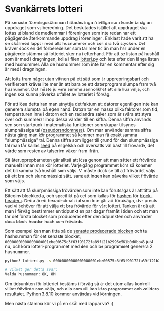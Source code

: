 # Svankärrets lotteri

På senaste föreningsstämman hittades inga frivilliga som kunde ta sig an uppdraget som valberedning. Det beslutades istället att uppdraget ska lottas ut bland de medlemmar i föreningen som inte redan har ett pågågende återkommande uppdrag i föreningen. Enklast hade varit att ha en skål med lappar med alla husnummer och sen dra två stycken. Det kräver dock en del förberedelser som tar mer tid än man har under en pågående stämma så lotteriet sker nu i efterhand. För att se listan på hushåll som är med i dragningen, kolla i filen [lotteri.py](https://github.com/dahlo/svankarret_lotteri/blob/main/lotteri.py) och leta efter den långa listan med husnummer. Alla de husnummer som inte har en kommentar efter sig är med i dragningen.

Att lotta fram något utan vittnen på ett sätt som är upprepningsbart och verifierbart kräver lite mer än att bara be ett datorprogram slumpa fram två husnummer. Det måste ju vara samma sannolikhet att alla hus väljs, och ingen ska kunna påverka utfallet av lotteriet i förväg.

För att lösa detta kan man utnyttja det faktum att datorer egentligen inte kan generera slumptal på egen hand. Datorn tar en massa olika faktorer som tid, temperaturen inne i datorn och en rad andra saker som är svåra att styra över och summerar ihop dessa värden till en siffra. Denna siffra används sen som startpunk i matematiska funktioner som skapar tillsynes slumpmässiga tal ([pseudorandomness](https://en.wikipedia.org/wiki/Pseudorandomness)). Om man använder samma siffra nästa gång man kör programmet så kommer man få exakt samma "slumpmässiga" tal. Denna siffra som ligger till grund för den slumpmässiga tal man får kallas [seed](https://en.wikipedia.org/wiki/Random_seed) på engelska och översätts väl bäst till frövärde, det värde som resten av talserien växer fram ifrån.

Så återupprepbarheten går alltså att lösa genom att man sätter ett frövärde manuellt innan man kör lotteriet. Varje gång programmet körs så kommer det bli samma två hushåll som väljs. Vi måste dock se till att frövärdet väljs på ett bra och slumpmässigt sätt, samt att ingen kan påverka vilket frövärde som väljs.

Ett sätt att få slumpmässiga frövärden som inte kan förutsägas är att titta på Bitcoins blockkedja, och specifikt på det som kallas för [hashen](https://sv.wikipedia.org/wiki/Hashfunktion) för [block-headern](https://learnmeabitcoin.com/technical/block-header). Detta är ett hexadecimalt tal som inte går att förutsäga, dvs precis vad vi behöver för att välja ett bra frövärde för vårt lotteri. Tanken är då att man i förväg bestämmer en tidpunkt en par dagar framåt i tiden och att man tar det första blocket som produceras efter den tidpunkten och använder dess block-header-hash som frövärde.

Som exempel kan man titta på de [senaste producerade blocken](https://blockexplorer.one/bitcoin/mainnet) och ta hashsumman för det senaste blocket, `00000000000000000001ebe00575c3f63f90172fa89f121b2996e561b0d0bb46` just nu, och köra lotteri-programmet med den och be programmet generera 2 husnummer.

```bash
python3 lotteri.py -s 00000000000000000001ebe00575c3f63f90172fa89f121b2996e561b0d0bb46 -n 2

# vilket ger detta svar:
Valda husnummer: 8K, 8M
```

Om tidpunkten för lotteriet bestäms i förväg så är det utom allas kontroll vilket frövärde som väljs, och alla som vill kan köra programmet och validera resultatet. Python 3.8.10 kommer användas vid körningen.

Men nästa stämma kör vi på en skål med lappar va? :)




